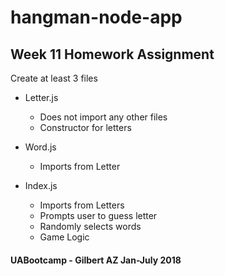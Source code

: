 # hangman-node-app
## Week 11 Homework Assignment

Create at least 3 files
- Letter.js
  - Does not import any other files
  - Constructor for letters
- Word.js
  - Imports from Letter
   
- Index.js
  - Imports from Letters
  - Prompts user to guess letter
  - Randomly selects words
  - Game Logic



#### UABootcamp - Gilbert AZ Jan-July 2018
